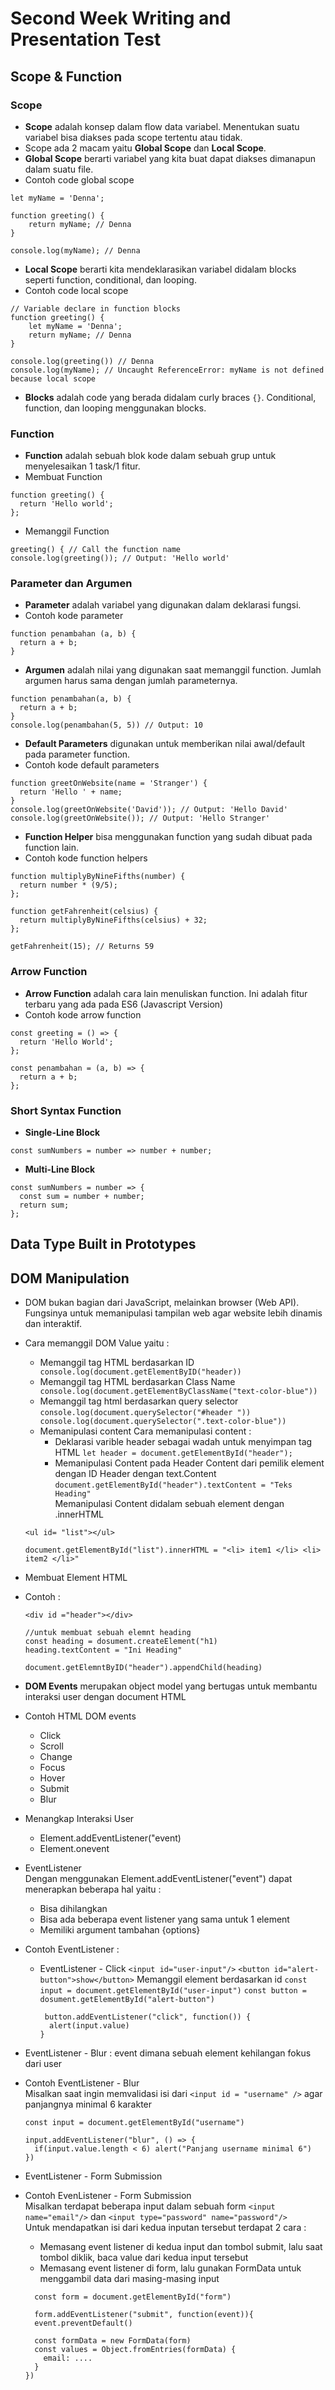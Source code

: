 # Second Week Writing and Presentation Test
## Scope & Function
### Scope
-  **Scope** adalah konsep dalam flow data variabel. Menentukan suatu variabel bisa diakses pada scope tertentu atau tidak.
- Scope ada 2 macam yaitu **Global Scope** dan **Local Scope**.
- **Global Scope** berarti variabel yang kita buat dapat diakses dimanapun dalam suatu file.
- Contoh code global scope
```
let myName = 'Denna';

function greeting() {
    return myName; // Denna
}

console.log(myName); // Denna
```
- **Local Scope** berarti kita mendeklarasikan variabel didalam blocks seperti function, conditional, dan looping.
- Contoh code local scope
```
// Variable declare in function blocks
function greeting() {
    let myName = 'Denna';
    return myName; // Denna
}

console.log(greeting()) // Denna
console.log(myName); // Uncaught ReferenceError: myName is not defined because local scope
```
- **Blocks** adalah code yang berada didalam curly braces ```{}```. Conditional, function, dan  looping menggunakan blocks.
### Function
- **Function** adalah sebuah blok kode dalam sebuah grup untuk menyelesaikan 1 task/1 fitur.
- Membuat Function
```
function greeting() {
  return 'Hello world';
};
```
- Memanggil Function
```
greeting() { // Call the function name
console.log(greeting()); // Output: 'Hello world'
```
### Parameter dan Argumen
- **Parameter** adalah variabel yang digunakan dalam deklarasi fungsi.
- Contoh kode parameter
```
function penambahan (a, b) {
  return a + b;
}
```
- **Argumen** adalah nilai yang digunakan saat memanggil function. Jumlah argumen harus sama dengan jumlah parameternya.
```
function penambahan(a, b) {
  return a + b;
}
console.log(penambahan(5, 5)) // Output: 10
```
- **Default Parameters** digunakan untuk memberikan nilai awal/default pada parameter function.
- Contoh kode default parameters
```
function greetOnWebsite(name = 'Stranger') {
  return 'Hello ' + name;
}
console.log(greetOnWebsite('David')); // Output: 'Hello David'
console.log(greetOnWebsite()); // Output: 'Hello Stranger'
```
- **Function Helper** bisa menggunakan function yang sudah dibuat pada function lain.
- Contoh kode function helpers
```
function multiplyByNineFifths(number) {
  return number * (9/5);
};

function getFahrenheit(celsius) {
  return multiplyByNineFifths(celsius) + 32;
};

getFahrenheit(15); // Returns 59
```
### Arrow Function
- **Arrow Function** adalah cara lain menuliskan function. Ini adalah fitur terbaru yang ada pada ES6 (Javascript Version)
- Contoh kode arrow function
```
const greeting = () => {
  return 'Hello World';
};

const penambahan = (a, b) => {
  return a + b;
};
```
### Short Syntax Function
- **Single-Line Block**
```
const sumNumbers = number => number + number;
```
- **Multi-Line Block**
```
const sumNumbers = number => {
  const sum = number + number;
  return sum;
};
```
## Data Type Built in Prototypes
## DOM Manipulation
- DOM bukan bagian dari JavaScript, melainkan browser (Web API). Fungsinya untuk memanipulasi tampilan web agar website lebih dinamis dan interaktif.
- Cara memanggil DOM Value yaitu :
  - Memanggil tag HTML berdasarkan ID
  `` console.log(document.getElementByID("header))``
  - Memanggil tag HTML berdasarkan Class Name 
  `` console.log(document.getElementByClassName("text-color-blue"))``
  - Memanggil tag html berdasarkan query selector
  `` console.log(document.querySelector("#header "))`` 
  `` console.log(document.querySelector(".text-color-blue"))``
  - Memanipulasi content
  Cara memanipulasi content :
    - Deklarasi varible header sebagai wadah untuk menyimpan tag HTML
  `` let header = document.getElementById("header"); ``
    - Memanipulasi Content pada Header Content dari pemilik element dengan ID Header dengan text.Content
  `` document.getElementById("header").textContent = "Teks Heading" `` <br />
     Memanipulasi Content didalam sebuah element dengan .innerHTML
  ```
  <ul id= "list"></ul>

  document.getElementById("list").innerHTML = "<li> item1 </li> <li> item2 </li>"
  ```
- Membuat Element HTML
- Contoh :
  ```
  <div id ="header"></div>

  //untuk membuat sebuah elemnt heading
  const heading = dosument.createElement("h1)
  heading.textContent = "Ini Heading"

  document.getElemntByID("header").appendChild(heading)
  ```

- **DOM Events** merupakan object model yang bertugas untuk membantu interaksi user dengan document HTML
- Contoh HTML DOM events
  - Click
  - Scroll
  - Change
  - Focus
  - Hover
  - Submit
  - Blur
- Menangkap Interaksi User
  - Element.addEventListener("event)
  - Element.onevent
- EventListener <br />
  Dengan menggunakan Element.addEventListener("event") dapat menerapkan beberapa hal yaitu :
  - Bisa dihilangkan
  - Bisa ada beberapa event listener yang sama untuk 1 element
  - Memiliki argument tambahan {options}
- Contoh EventListener :
  - EventListener - Click 
    `` <input id="user-input"/> ``
    `` <button id="alert-button">show</button> ``
    Memanggil element berdasarkan id
    `` const input = document.getElementById("user-input") ``
    `` const button = dosument.getElementById("alert-button") ``

    ```
     button.addEventListener("click", function()) {
      alert(input.value)
    } 
    ```
- EventListener - Blur : event dimana sebuah element kehilangan fokus dari user 
- Contoh EventListener - Blur <br />
  Misalkan saat ingin memvalidasi isi dari ``<input id = "username" />`` agar panjangnya minimal 6 karakter

  `` const input = document.getElementById("username") ``

  ```
  input.addEventListener("blur", () => {
    if(input.value.length < 6) alert("Panjang username minimal 6")
  })
  ```
- EventListener - Form Submission
- Contoh EvenListener - Form Submission <br />
  Misalkan terdapat beberapa input dalam sebuah form `` <input name="email"/> `` dan ``<input type="password" name="password"/>`` <br />
  Untuk mendapatkan isi dari kedua inputan tersebut terdapat 2 cara :
  - Memasang event listener di kedua input dan tombol submit, lalu saat tombol diklik, baca value dari kedua input tersebut
  - Memasang event listener di form, lalu gunakan FormData untuk menggambil data dari masing-masing input
  ``` 
    const form = document.getElementById("form")

    form.addEventListener("submit", function(event)){
    event.preventDefault()

    const formData = new FormData(form)
    const values = Object.fromEntries(formData) {
      email: ....
    }
  })
  ```

